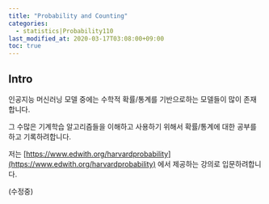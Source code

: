 ```yaml
---
title: "Probability and Counting"
categories: 
  - statistics|Probability110
last_modified_at: 2020-03-17T03:08:00+09:00
toc: true
---
```


Intro
---
인공지능 머신러닝 모델 중에는 수학적 확률/통계를 기반으로하는 모델들이 많이 존재합니다.<br/>

그 수많은 기계학습 알고리즘들을 이해하고 사용하기 위해서 확률/통계에 대한 공부를 하고 기록하려합니다.<br/>

저는 [https://www.edwith.org/harvardprobability](https://www.edwith.org/harvardprobability)
에서 제공하는 강의로 입문하려합니다.<br/>

(수정중)